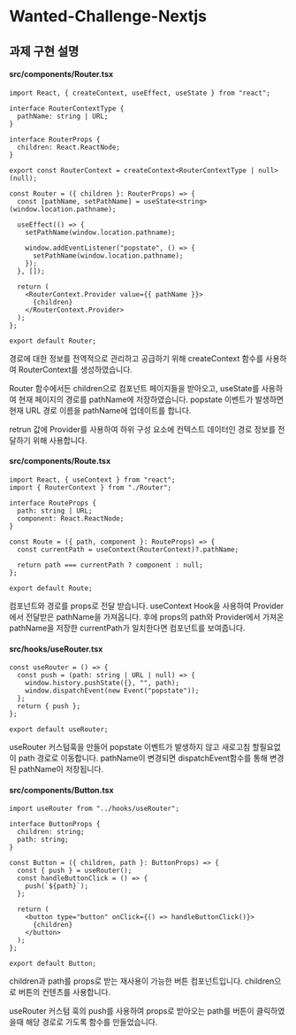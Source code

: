 # Wanted-Challenge-Nextjs
## 과제 구현 설명

#### **src/components/Router.tsx**

```tsx
import React, { createContext, useEffect, useState } from "react";

interface RouterContextType {
  pathName: string | URL;
}

interface RouterProps {
  children: React.ReactNode;
}

export const RouterContext = createContext<RouterContextType | null>(null);

const Router = ({ children }: RouterProps) => {
  const [pathName, setPathName] = useState<string>(window.location.pathname);

  useEffect(() => {
    setPathName(window.location.pathname);

    window.addEventListener("popstate", () => {
      setPathName(window.location.pathname);
    });
  }, []);

  return (
    <RouterContext.Provider value={{ pathName }}>
      {children}
    </RouterContext.Provider>
  );
};

export default Router;

```

경로에 대한 정보를 전역적으로 관리하고 공급하기 위해 createContext 함수를 사용하여 RouterContext를 생성하였습니다.

Router 함수에서든 children으로 컴포넌트 페이지들을 받아오고, useState를 사용하여 현재 페이지의  경로를 pathName에 저장하였습니다. popstate 이벤트가 발생하면 현재 URL  경로 이름을 pathName에 업데이트를 합니다. 

retrun 값에 Provider를 사용하여 하위 구성 요소에 컨텍스트 데이터인 경로 정보를 전달하기 위해 사용합니다.



#### src/components/Route.tsx

```tsx
import React, { useContext } from "react";
import { RouterContext } from "./Router";

interface RouteProps {
  path: string | URL;
  component: React.ReactNode;
}

const Route = ({ path, component }: RouteProps) => {
  const currentPath = useContext(RouterContext)?.pathName;

  return path === currentPath ? component : null;
};

export default Route;
```

컴포넌트와 경로를 props로 전달 받습니다. useContext Hook을 사용하여 Provider에서 전달받은 pathName을 가져옵니다. 후에 props의 path와 Provider에서 가져온 pathName을 저장한 currentPath가 일치한다면 컴포넌트를 보여줍니다.



#### src/hooks/useRouter.tsx

```tsx
const useRouter = () => {
  const push = (path: string | URL | null) => {
    window.history.pushState({}, "", path);
    window.dispatchEvent(new Event("popstate"));
  };
  return { push };
};

export default useRouter;

```

useRouter 커스텀훅을 만들어 popstate 이벤트가 발생하지 않고 새로고침 할필요없이 path 경로로 이동합니다. pathName이 변경되면 dispatchEvent함수를 통해 변경된 pathName이 저장됩니다.



#### src/components/Button.tsx

```tsx
import useRouter from "../hooks/useRouter";

interface ButtonProps {
  children: string;
  path: string;
}

const Button = ({ children, path }: ButtonProps) => {
  const { push } = useRouter();
  const handleButtonClick = () => {
    push(`${path}`);
  };

  return (
    <button type="button" onClick={() => handleButtonClick()}>
      {children}
    </button>
  );
};

export default Button;

```

children과 path를 props로 받는 재사용이 가능한 버튼 컴포넌트입니다. children으로 버튼의 컨텐츠를 사용합니다. 

useRouter 커스텀 훅의 push를 사용하여 props로 받아오는 path를 버튼이 클릭하였을때 해당 경로로 가도록 함수를 만들었습니다.

